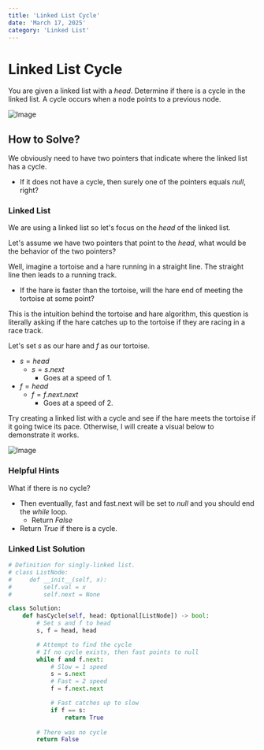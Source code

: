 ```yaml
---
title: 'Linked List Cycle'
date: 'March 17, 2025'
category: 'Linked List'
---
```


# Linked List Cycle

You are given a linked list with a $head$. Determine if there is a cycle in the linked list. A cycle occurs when a node points to a previous node.

![Image](/linkedListCycle/LinkedListCycle1.png)

## How to Solve?

We obviously need to have two pointers that indicate where the linked list has a cycle.

- If it does not have a cycle, then surely one of the pointers equals $null$, right?

### Linked List

We are using a linked list so let's focus on the $head$ of the linked list.

Let's assume we have two pointers that point to the $head$, what would be the behavior of the two pointers?

Well, imagine a tortoise and a hare running in a straight line. The straight line then leads to a running track.

- If the hare is faster than the tortoise, will the hare end of meeting the tortoise at some point?

This is the intuition behind the tortoise and hare algorithm, this question is literally asking if the hare catches up to the tortoise if they are racing in a race track.

Let's set $s$ as our hare and $f$ as our tortoise.
- $s = head$
    - $s = s.next$
        - Goes at a speed of 1.
- $f = head$
    - $f = f.next.next$
        - Goes at a speed of 2.
    
Try creating a linked list with a cycle and see if the hare meets the tortoise if it going twice its pace. Otherwise, I will create a visual below to demonstrate it works.

![Image](/linkedListCycle/LinkedListCycle2.png)

### Helpful Hints

What if there is no cycle?
- Then eventually, fast and fast.next will be set to $null$ and you should end the $while$ loop.
    - Return $False$
- Return $True$ if there is a cycle.

### Linked List Solution
```python
# Definition for singly-linked list.
# class ListNode:
#     def __init__(self, x):
#         self.val = x
#         self.next = None

class Solution:
    def hasCycle(self, head: Optional[ListNode]) -> bool:
        # Set s and f to head
        s, f = head, head

        # Attempt to find the cycle
        # If no cycle exists, then fast points to null
        while f and f.next:
            # Slow = 1 speed
            s = s.next
            # Fast = 2 speed
            f = f.next.next

            # Fast catches up to slow
            if f == s:
                return True
        
        # There was no cycle
        return False